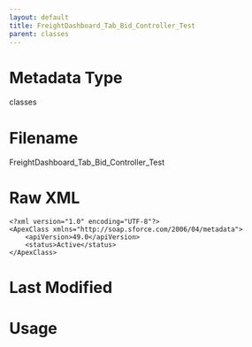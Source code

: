 ```yaml
---
layout: default
title: FreightDashboard_Tab_Bid_Controller_Test
parent: classes
---
```

# Metadata Type
classes


# Filename 
FreightDashboard_Tab_Bid_Controller_Test


# Raw XML
```
<?xml version="1.0" encoding="UTF-8"?>
<ApexClass xmlns="http://soap.sforce.com/2006/04/metadata">
    <apiVersion>49.0</apiVersion>
    <status>Active</status>
</ApexClass>
```


# Last Modified


# Usage
